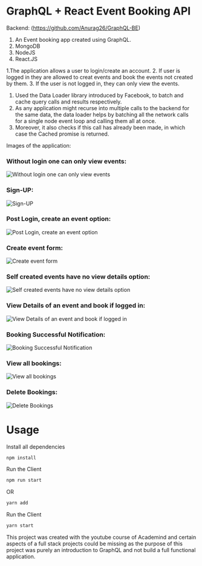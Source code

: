 # GraphQL + React Event Booking API

Backend: (https://github.com/Anurag26/GraphQL-BE)

1. An Event booking app created using GraphQL.
2. MongoDB
3. NodeJS
4. React.JS

1.The application allows a user to login/create an account.
2. If user is logged in they are allowed to creat events and book the events not created by them.
3. If the user is not logged in, they can only view the events.

1. Used the Data Loader library introduced by Facebook, to batch and cache query calls and results respectively. 
2. As any application might recurse into multiple calls to the backend for the same data, the data loader helps by batching all the network calls for a single node event loop and calling them all at once. 
3. Moreover, it also checks if this call has already been made, in which case the Cached promise is returned.

Images of the application:
### Without login one can only view events:
![Without login one can only view events](https://i.imgur.com/DMyAjdK.png)
### Sign-UP:
![Sign-UP](https://i.imgur.com/esPRNoU.png)
### Post Login, create an event option:
![Post Login, create an event option](https://i.imgur.com/n6bxfte.png)
### Create event form:
![Create event form](https://i.imgur.com/Cwn9OXJ.png)
### Self created events have no view details option:
![Self created events have no view details option](https://i.imgur.com/n6bxfte.png)
### View Details of an event and book if logged in:
![View Details of an event and book if logged in](https://i.imgur.com/xkAzQDn.png)
### Booking Successful Notification:
![Booking Successful Notification](https://i.imgur.com/gqaWf1W.png)
### View all bookings:
![View all bookings](https://i.imgur.com/CsWtRfc.png)
### Delete Bookings:
![Delete Bookings](https://i.imgur.com/SAShAaQ.png)

# Usage

Install all dependencies
```sh
npm install
```

Run the Client
```sh
npm run start
```
OR
```sh
yarn add
```

Run the Client
```sh
yarn start
```



This project was created with the youtube course of Academind and certain aspects of a full stack projects could be missing as the purpose of this project was purely an introduction to GraphQL and not build a full functional application.
